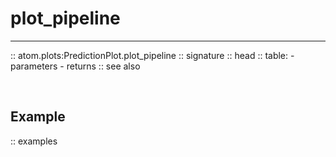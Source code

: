 # plot_pipeline
---------------

:: atom.plots:PredictionPlot.plot_pipeline
    :: signature
    :: head
    :: table:
        - parameters
        - returns
    :: see also

<br>

## Example

:: examples
